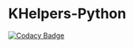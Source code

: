 # KHelpers-Python

[![Codacy Badge](https://api.codacy.com/project/badge/Grade/655b6db85b5f4c36b08a6d85d15ec106)](https://app.codacy.com/gh/kumpeapps/KHelpers-Python?utm_source=github.com&utm_medium=referral&utm_content=kumpeapps/KHelpers-Python&utm_campaign=Badge_Grade)

 
